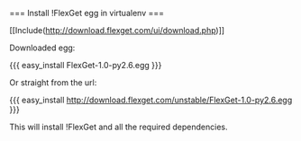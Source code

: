 === Install !FlexGet egg in virtualenv ===

[[Include(http://download.flexget.com/ui/download.php)]]

Downloaded egg:

{{{
easy_install FlexGet-1.0-py2.6.egg
}}}

Or straight from the url:

{{{
easy_install http://download.flexget.com/unstable/FlexGet-1.0-py2.6.egg
}}}

This will install !FlexGet and all the required dependencies.
